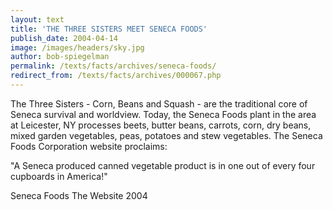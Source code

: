 ```yaml
---
layout: text
title: 'THE THREE SISTERS MEET SENECA FOODS'
publish_date: 2004-04-14
image: /images/headers/sky.jpg
author: bob-spiegelman
permalink: /texts/facts/archives/seneca-foods/
redirect_from: /texts/facts/archives/000067.php
---
```

The Three Sisters - Corn, Beans and Squash - are the traditional core of Seneca survival and worldview. Today, the Seneca Foods plant in the area at Leicester, NY processes beets, butter beans, carrots, corn, dry beans, mixed garden vegetables, peas, potatoes and stew vegetables. The Seneca Foods Corporation website proclaims:

"A Seneca produced canned vegetable product is in one out of every four cupboards in America!"

Seneca Foods
The Website
2004
